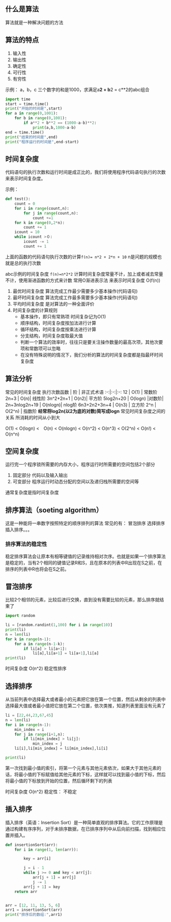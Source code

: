 ## 什么是算法
算法就是一种解决问题的方法
## 算法的特点
1. 输入性
2. 输出性
3. 确定性
4. 可行性
5. 有穷性

示例： a，b，c 三个数字的和是1000，求满足a**2 + b**2 = c**2的abc组合 

```python 
import time
start = time.time()
print("开始的时间是",start)
for a in range(0,1001):
    for b in range(0,1001):
        if a**2 + b**2 == (1000-a-b)**2:
            print(a,b,1000-a-b)
end = time.time()
print("结束的时间是",end)
print("程序运行的时间是",end-start)
```
## 时间复杂度
代码语句的执行次数和运行时间是成正比的，我们将使用程序代码语句执行的次数来表示时间复杂度。

示例：
```python
def test():
    count = 0 
    for i in range(count,n):
        for j in range(count,n):
            count +=1 
    for k in range(0,2*n):
        count += 1
    icount = 10 
    while icount >０:
        icount -= 1
        count += 1
```
上面的函数的代码语句执行次数的计算`f(n)= n*2 + 2*n + 10` n是问题的规模也就是总的执行次数

abc示例的时间复杂度 `f(n)=n*2*2`
计算时间复杂度常量不计，加上或者减去常量不计，使用渐进函数的方式来计数
常用O渐进表示法 来表示时间复杂度  O(f(n))

1. 最优时间复杂度
算法完成工作最少需要多少基本操作(代码语句)
2. 最坏时间复杂度
算法完成工作最多需要多少基本操作(代码语句)
3. 平均时间复杂度
是对算法的一种全面评价
4. 时间复杂度的计算规则 
    - 基本操作，即只有常熟项 时间复杂记为O(1)
    - 顺序结构，时间复杂度按加法进行计算
    - 循环结构，时间复杂度按乘法进行计算
    - 分支结构，时间复杂度取最大值
    - 判断一个算法的效率时，往往只是要关注操作数量的最高次项，其他次要项和常数项可以忽略
    - 在没有特殊说明的情况下，我们分析的算法的时间复杂度都是指最坏时间复杂度 

## 算法分析

常见的时间复杂度
执行次数函数 | 阶 | 非正式术语
:-:|:-:|:-:
12 | O(1) | 常数阶
2n+3 | O(n)| 线性阶
3n^2+2n+1 | O(n2)| 平方阶
5log2n+20 | O(logn) |对数阶|
2n+3nlog2n+19 | O(nlogn)| nlog阶
6n3+2n2+3n+4 | O(n3) | 立方阶
2^n | O(2^n) | 指数阶
**经常将log2n(以2为底的对数)简写成logn**
常见时间复杂度之间的关系
所消耗的时间从小到大

O(1) < O(logn) <　O(n) < O(nlogn) < O(n^2) < O(n^3) < O(2^n) < O(n!) < O(n^n)

## 空间复杂度
运行完一个程序锁所需要的内存大小，程序运行时所需要的空间包括2个部分
1. 固定部分
代码以及输入输出
2. 可变部分
程序运行时动态分配的空间以及递归栈所需要的空间等

通常复杂度是指时间复杂度

## 排序算法（soeting algorithm）

这是一种能将一串数字按照特定的顺序排列的算法
常见的有： 冒泡排序 选择排序 插入排序。。。
### 排序算法的稳定性
稳定排序算法会让原本有相等键值的记录维持相对次序。也就是如果一个排序算法是稳定的，当有2个相同的键值记录R和S，且在原本的列表中R出现在S之前，在排序的列表中R也将会在S之前。


## 冒泡排序
比较2个相邻的元素，比较后进行交换，直到没有需要比较的元素，那么排序就结束了 

```python 
import random

li = [random.randint(1,100) for i in range(10)]
print(li)
n = len(li)
for k in range(n-1):
    for a in range(n-1-k):
        if li[a] > li[a+1]:
            li[a],li[a+1] = li[a+1],li[a]
print(li)
```
时间复杂度 O(n^2)
稳定性排序

## 选择排序 

从当前列表中选择最大或者最小的元素把它放在第一个位置，然后从剩余的列表中选择最大值或者最小值把它放在第二个位置，依次类推，知道列表里面没有元素了
```python 
li = [22,44,23,67,45]
n = len(li)
for i in range(n-1):
    min_index = i
    for j in range(i+1,n):
        if li[min_index] > li[j]:
            min_index = j
    li[i],li[min_index] = li[min_index],li[i]

print(li)
```
第一次找到最小值的索引，将第一个元素与其他元素依次，如果大于其他元素的话，将最小值的下标赋值给其他元素的下标，这样就可以找到最小值的下标，然后将最小值的下标放到开始的位置，然后循环剩下的列表

时间复杂度 O(n^2)
稳定性： 不稳定

## 插入排序
插入排序（英语：Insertion Sort）是一种简单直观的排序算法。它的工作原理是通过构建有序序列，对于未排序数据，在已排序序列中从后向前扫描，找到相应位置并插入。
```python 
def insertionSort(arr):
    for i in range(1, len(arr)):

        key = arr[i]

        j = i - 1
        while j >= 0 and key < arr[j]:
            arr[j + 1] = arr[j]
            j -= 1
        arr[j + 1] = key
    return arr


arr = [12, 11, 13, 5, 6]
arr1 = insertionSort(arr)
print("排序后的数组:",arr1)
```

